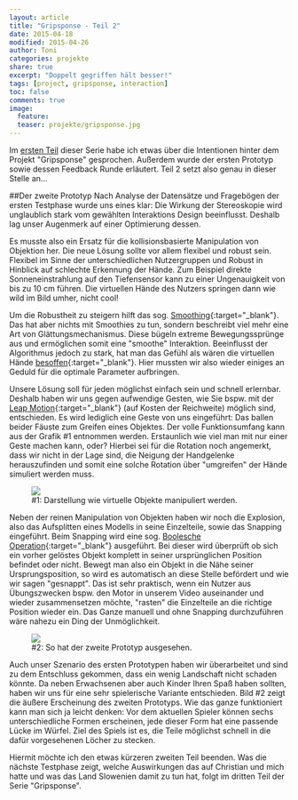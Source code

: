 ```yaml
---
layout: article
title: "Gripsponse - Teil 2"
date: 2015-04-18
modified: 2015-04-26
author: Toni
categories: projekte
share: true
excerpt: "Doppelt gegriffen hält besser!"
tags: [project, gripsponse, interaction]
toc: false
comments: true
image:
  feature:
  teaser: projekte/gripsponse.jpg
---
```


Im [ersten Teil](../gripsponse-part1) dieser Serie habe ich etwas über die Intentionen hinter dem Projekt "Gripsponse" gesprochen. Außerdem wurde der ersten Prototyp sowie dessen Feedback Runde erläutert. Teil 2 setzt also genau in dieser Stelle an...

##Der zweite Prototyp
Nach Analyse der Datensätze und Fragebögen der ersten Testphase wurde uns eines klar: Die Wirkung der Stereoskopie wird unglaublich stark vom gewählten Interaktions Design beeinflusst. Deshalb lag unser Augenmerk auf einer Optimierung dessen. 

Es musste also ein Ersatz für die kollisionsbasierte Manipulation von Objektion her. Die neue Lösung sollte vor allem flexibel und robust sein. Flexibel im Sinne der unterschiedlichen Nutzergruppen und Robust in Hinblick auf schlechte Erkennung der Hände. Zum Beispiel direkte Sonneneinstrahlung auf den Tiefensensor kann zu einer Ungenauigkeit von bis zu 10 cm führen. Die virtuellen Hände des Nutzers springen dann wie wild im Bild umher, nicht cool! 

Um die Robustheit zu steigern hilft das sog. [Smoothing](http://en.wikipedia.org/wiki/Smoothing){:target="_blank"}. Das hat aber nichts mit Smoothies zu tun, sondern beschreibt viel mehr eine Art von Glättungsmechanismus. Diese bügeln extreme Bewegungssprünge aus und ermöglichen somit eine "smoothe" Interaktion. Beeinflusst der Algorithmus jedoch zu stark, hat man das Gefühl als wären die virtuellen Hände [besoffen](https://www.youtube.com/watch?v=YZ64kJ--aeg){:target="_blank"}. Hier mussten wir also wieder einiges an Geduld für die optimale Parameter aufbringen. 

Unsere Lösung soll für jeden möglichst einfach sein und schnell erlernbar. Deshalb haben wir uns gegen aufwendige Gesten, wie Sie bspw. mit der [Leap Motion](https://www.leapmotion.com/){:target="_blank"} (auf Kosten der Reichweite) möglich sind, entschieden. Es wird lediglich eine Geste von uns eingeführt: Das ballen beider Fäuste zum Greifen eines Objektes. Der volle Funktionsumfang kann aus der Grafik #1 entnommen werden. Erstaunlich wie viel man mit nur einer Geste machen kann, oder? Hierbei sei für die Rotation noch angemerkt, dass wir nicht in der Lage sind, die Neigung der Handgelenke herauszufinden und somit eine solche Rotation über "umgreifen" der Hände simuliert werden muss.

<figure>
	<a href="{{ site.url }}/images/projekte/Gripsponse_2/manipulation.png">
		<img src="{{ site.url }}/images/projekte/Gripsponse_2/manipulation.png" />
	</a>
	<figcaption>
		#1: Darstellung wie virtuelle Objekte manipuliert werden.
	</figcaption>
</figure>

Neben der reinen Manipulation von Objekten haben wir noch die Explosion, also das Aufsplitten eines Modells in seine Einzelteile, sowie das Snapping eingeführt. Beim Snapping wird eine sog. [Boolesche Operation](http://en.wikipedia.org/wiki/Boolean_operations_on_polygons){:target="_blank"} ausgeführt. Bei dieser wird überprüft ob sich ein vorher gelöstes Objekt komplett in seiner ursprünglichen Position befindet oder nicht. Bewegt man also ein Objekt in die Nähe seiner Ursprungsposition, so wird es automatisch an diese Stelle befördert und wie wir sagen "gesnappt". Das ist sehr praktisch, wenn ein Nutzer aus Übungszwecken bspw. den Motor in unserem Video auseinander und wieder zusammensetzen möchte, "rasten" die Einzelteile an die richtige Position wieder ein. Das Ganze manuell und ohne Snapping durchzuführen wäre nahezu ein Ding der Unmöglichkeit. 

<figure>
	<a href="{{ site.url }}/images/projekte/Gripsponse_2/vr-environment.jpg">
		<img src="{{ site.url }}/images/projekte/Gripsponse_2/vr-environment.jpg" />
	</a>
	<figcaption>
		#2: So hat der zweite Prototyp ausgesehen.
	</figcaption>
</figure>

Auch unser Szenario des ersten Prototypen haben wir überarbeitet und sind zu dem Entschluss gekommen, dass ein wenig Landschaft nicht schaden könnte. Da neben Erwachsenen aber auch Kinder Ihren Spaß haben sollten, haben wir uns für eine sehr spielerische Variante entschieden. Bild #2 zeigt die äußere Erscheinung des zweiten Prototyps. Wie das ganze funktioniert kann man sich ja leicht denken: Vor dem aktuellen Spieler können sechs unterschiedliche Formen erscheinen, jede dieser Form hat eine passende Lücke im Würfel. Ziel des Spiels ist es, die Teile möglichst schnell in die dafür vorgesehenen Löcher zu stecken. 

Hiermit möchte ich den etwas kürzeren zweiten Teil beenden. Was die nächste Testphase zeigt, welche Auswirkungen das auf Christian und mich hatte und was das Land Slowenien damit zu tun hat, folgt im dritten Teil der Serie "Gripsponse". 


